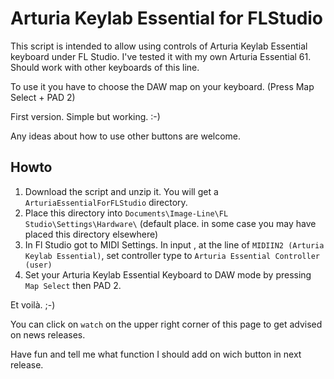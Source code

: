 # Arturia Keylab Essential for FLStudio

This script is intended to allow using controls of Arturia Keylab Essential keyboard under FL Studio.
I've tested it with my own Arturia Essential 61. Should work with other keyboards of this line.

To use it you have to choose the DAW map on your keyboard. (Press Map Select + PAD 2)

First version. Simple but working. :-)

Any ideas about how to use other buttons are welcome.

## Howto

1. Download the script and unzip it. You will get a `ArturiaEssentialForFLStudio` directory.
2. Place this directory into `Documents\Image-Line\FL Studio\Settings\Hardware\` (default place. in some case you may have placed this directory elsewhere)
3. In Fl Studio got to MIDI Settings. In input , at the line of `MIDIIN2 (Arturia Keylab Essential)`, set controller type to `Arturia Essential Controller (user)`
4. Set your Arturia Keylab Essential Keyboard to DAW mode by pressing `Map Select` then PAD 2.

Et voilà. ;-)

You can click on `watch` on the upper right corner of this page to get advised on news releases.

Have fun and tell me what function I should add on wich button in next release.
